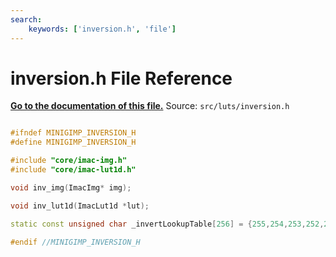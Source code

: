 ```yaml
---
search:
    keywords: ['inversion.h', 'file']
---
```


# inversion.h File Reference

**[Go to the documentation of this file.](inversion_8h.md)**
Source: `src/luts/inversion.h`

    
    
    
    
    
    
    
      
      
    
    
    
```cpp

#ifndef MINIGIMP_INVERSION_H
#define MINIGIMP_INVERSION_H

#include "core/imac-img.h"
#include "core/imac-lut1d.h"

void inv_img(ImacImg* img);

void inv_lut1d(ImacLut1d *lut);

static const unsigned char _invertLookupTable[256] = {255,254,253,252,251,250,249,248,247,246,245,244,243,242,241,240,239,238,237,236,235,234,233,232,231,230,229,228,227,226,225,224,223,222,221,220,219,218,217,216,215,214,213,212,211,210,209,208,207,206,205,204,203,202,201,200,199,198,197,196,195,194,193,192,191,190,189,188,187,186,185,184,183,182,181,180,179,178,177,176,175,174,173,172,171,170,169,168,167,166,165,164,163,162,161,160,159,158,157,156,155,154,153,152,151,150,149,148,147,146,145,144,143,142,141,140,139,138,137,136,135,134,133,132,131,130,129,128,127,126,125,124,123,122,121,120,119,118,117,116,115,114,113,112,111,110,109,108,107,106,105,104,103,102,101,100,99,98,97,96,95,94,93,92,91,90,89,88,87,86,85,84,83,82,81,80,79,78,77,76,75,74,73,72,71,70,69,68,67,66,65,64,63,62,61,60,59,58,57,56,55,54,53,52,51,50,49,48,47,46,45,44,43,42,41,40,39,38,37,36,35,34,33,32,31,30,29,28,27,26,25,24,23,22,21,20,19,18,17,16,15,14,13,12,11,10,9,8,7,6,5,4,3,2,1,0};

#endif //MINIGIMP_INVERSION_H
```


    
  
